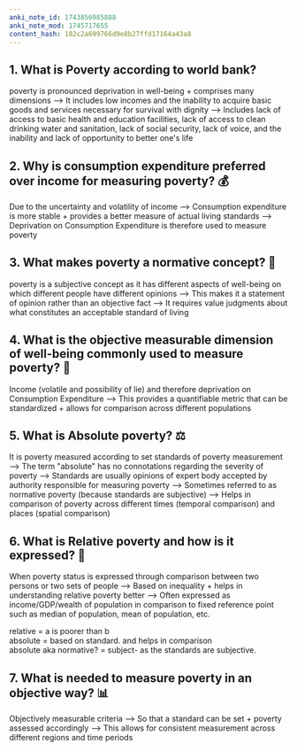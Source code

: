 ```yaml
---
anki_note_id: 1743856985888
anki_note_mod: 1745717655
content_hash: 182c2a699766d9e8b27ffd17164a43a8
---
```


## 1. What is Poverty according to world bank?

poverty is pronounced deprivation in well-being + comprises many dimensions --> It includes low incomes and the inability to acquire basic goods and services necessary for survival with dignity --> Includes lack of access to basic health and education facilities, lack of access to clean drinking water and sanitation, lack of social security, lack of voice, and the inability and lack of opportunity to better one's life

## 2. Why is consumption expenditure preferred over income for measuring poverty? 💰

Due to the uncertainty and volatility of income --> Consumption expenditure is more stable + provides a better measure of actual living standards --> Deprivation on Consumption Expenditure is therefore used to measure poverty

## 3. What makes poverty a normative concept? 🤔

poverty is a subjective concept as it has different aspects of well-being on which different people have different opinions --> This makes it a statement of opinion rather than an objective fact --> It requires value judgments about what constitutes an acceptable standard of living

## 4. What is the objective measurable dimension of well-being commonly used to measure poverty? 📏

Income (volatile and possibility of lie) and therefore deprivation on Consumption Expenditure --> This provides a quantifiable metric that can be standardized + allows for comparison across different populations

## 5. What is Absolute poverty? ⚖️

It is poverty measured according to set standards of poverty measurement --> The term "absolute" has no connotations regarding the severity of poverty --> Standards are usually opinions of expert body accepted by authority responsible for measuring poverty --> Sometimes referred to as normative poverty (because standards are subjective) --> Helps in comparison of poverty across different times (temporal comparison) and places (spatial comparison)

## 6. What is Relative poverty and how is it expressed? 🔄

When poverty status is expressed through comparison between two persons or two sets of people --> Based on inequality + helps in understanding relative poverty better --> Often expressed as income/GDP/wealth of population in comparison to fixed reference point such as median of population, mean of population, etc.  
  
relative = a is poorer than b  
absolute = based on standard. and helps in comparison  
absolute aka normative? = subject- as the standards are subjective.

## 7. What is needed to measure poverty in an objective way? 📊

Objectively measurable criteria --> So that a standard can be set + poverty assessed accordingly --> This allows for consistent measurement across different regions and time periods